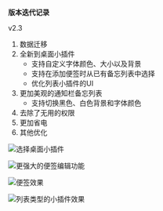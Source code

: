  **版本迭代记录** 

v2.3
1. 数据迁移
2. 全新到桌面小插件
    - 支持自定义字体颜色、大小以及背景
    - 支持在添加便签时从已有备忘列表中选择
    - 优化列表小插件的UI
3. 更加美观的通知栏备忘列表
    - 支持切换黑色、白色背景和字体颜色
4. 去除了无用的权限
5. 更加省电
6. 其他优化

![选择桌面小插件](https://images.gitee.com/uploads/images/2019/0803/144643_352de690_5041.jpeg "Screenshot_20190803-141006_Samsung Experience Home.jpg")

![更强大的便签编辑功能](https://images.gitee.com/uploads/images/2019/0803/145016_ea7f7a8f_5041.jpeg "Screenshot_20190803-141222_EasyDo.jpg")

![便签效果](https://images.gitee.com/uploads/images/2019/0803/145048_51396edc_5041.jpeg "Screenshot_20190803-141237_Samsung Experience Home.jpg")

![列表类型的小插件效果](https://images.gitee.com/uploads/images/2019/0803/145110_154898e6_5041.jpeg "Screenshot_20190803-141336_Samsung Experience Home.jpg")
